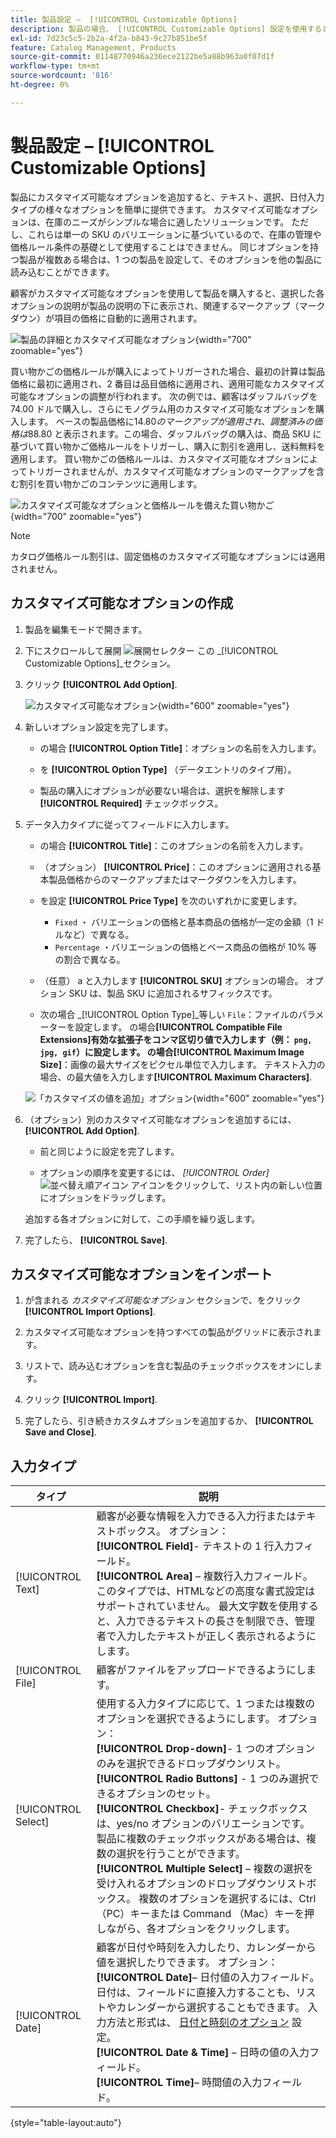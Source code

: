 ```yaml
---
title: 製品設定 –  [!UICONTROL Customizable Options]
description: 製品の場合、 [!UICONTROL Customizable Options] 設定を使用すると、テキスト、選択、日付入力タイプのオプションを選択して提供できます。
exl-id: 7d23c5c5-2b2a-4f2a-b843-9c27b851be5f
feature: Catalog Management, Products
source-git-commit: 01148770946a236ece2122be5a88b963a0f07d1f
workflow-type: tm+mt
source-wordcount: '816'
ht-degree: 0%

---
```


# 製品設定 –  [!UICONTROL Customizable Options]

製品にカスタマイズ可能なオプションを追加すると、テキスト、選択、日付入力タイプの様々なオプションを簡単に提供できます。 カスタマイズ可能なオプションは、在庫のニーズがシンプルな場合に適したソリューションです。 ただし、これらは単一の SKU のバリエーションに基づいているので、在庫の管理や価格ルール条件の基礎として使用することはできません。 同じオプションを持つ製品が複数ある場合は、1 つの製品を設定して、そのオプションを他の製品に読み込むことができます。

顧客がカスタマイズ可能なオプションを使用して製品を購入すると、選択した各オプションの説明が製品の説明の下に表示され、関連するマークアップ（マークダウン）が項目の価格に自動的に適用されます。

![製品の詳細とカスタマイズ可能なオプション](./assets/storefront-customizable-option-product-detail.png){width="700" zoomable="yes"}

買い物かごの価格ルールが購入によってトリガーされた場合、最初の計算は製品価格に最初に適用され、2 番目は品目価格に適用され、適用可能なカスタマイズ可能なオプションの調整が行われます。 次の例では、顧客はダッフルバッグを 74.00 ドルで購入し、さらにモノグラム用のカスタマイズ可能なオプションを購入します。 ベースの製品価格に$14.80 のマークアップが適用され、調整済みの価格は$88.80 と表示されます。この場合、ダッフルバッグの購入は、商品 SKU に基づいて買い物かご価格ルールをトリガーし、購入に割引を適用し、送料無料を適用します。 買い物かごの価格ルールは、カスタマイズ可能なオプションによってトリガーされませんが、カスタマイズ可能なオプションのマークアップを含む割引を買い物かごのコンテンツに適用します。

![カスタマイズ可能なオプションと価格ルールを備えた買い物かご](./assets/storefront-customizable-option-cart-price-rule.png){width="700" zoomable="yes"}

>[!NOTE]
>
>カタログ価格ルール割引は、固定価格のカスタマイズ可能なオプションには適用されません。

## カスタマイズ可能なオプションの作成

1. 製品を編集モードで開きます。

1. 下にスクロールして展開 ![展開セレクター](../assets/icon-display-expand.png) この _[!UICONTROL Customizable Options]_セクション。

1. クリック **[!UICONTROL Add Option]**.

   ![カスタマイズ可能なオプション](./assets/product-customizable-options.png){width="600" zoomable="yes"}

1. 新しいオプション設定を完了します。

   - の場合 **[!UICONTROL Option Title]**：オプションの名前を入力します。

   - を **[!UICONTROL Option Type]** （データエントリのタイプ用）。

   - 製品の購入にオプションが必要ない場合は、選択を解除します **[!UICONTROL Required]** チェックボックス。

1. データ入力タイプに従ってフィールドに入力します。

   - の場合 **[!UICONTROL Title]**：このオプションの名前を入力します。

   - （オプション） **[!UICONTROL Price]**：このオプションに適用される基本製品価格からのマークアップまたはマークダウンを入力します。

   - を設定 **[!UICONTROL Price Type]** を次のいずれかに変更します。

      - `Fixed` ・ バリエーションの価格と基本商品の価格が一定の金額（1 ドルなど）で異なる。
      - `Percentage` ・バリエーションの価格とベース商品の価格が 10% 等の割合で異なる。

   - （任意） a と入力します **[!UICONTROL SKU]** オプションの場合。 オプション SKU は、製品 SKU に追加されるサフィックスです。

   - 次の場合 _[!UICONTROL Option Type]_等しい `File`：ファイルのパラメーターを設定します。 の場合&#x200B;**[!UICONTROL Compatible File Extensions]**有効な拡張子をコンマ区切り値で入力します（例： `png, jpg, gif`）に設定します。 の場合&#x200B;**[!UICONTROL Maximum Image Size]**：画像の最大サイズをピクセル単位で入力します。 テキスト入力の場合、の最大値を入力します&#x200B;**[!UICONTROL Maximum Characters]**.

   ![「カスタマイズの値を追加」オプション](./assets/product-customizable-options-add-values.png){width="600" zoomable="yes"}

1. （オプション）別のカスタマイズ可能なオプションを追加するには、 **[!UICONTROL Add Option]**.

   - 前と同じように設定を完了します。

   - オプションの順序を変更するには、 _[!UICONTROL Order]_![並べ替え順アイコン](../assets/icon-sort-order.png) アイコンをクリックして、リスト内の新しい位置にオプションをドラッグします。

   追加する各オプションに対して、この手順を繰り返します。

1. 完了したら、 **[!UICONTROL Save]**.

## カスタマイズ可能なオプションをインポート

1. が含まれる _カスタマイズ可能なオプション_ セクションで、をクリック **[!UICONTROL Import Options]**.


1. カスタマイズ可能なオプションを持つすべての製品がグリッドに表示されます。

1. リストで、読み込むオプションを含む製品のチェックボックスをオンにします。

1. クリック **[!UICONTROL Import]**.

1. 完了したら、引き続きカスタムオプションを追加するか、 **[!UICONTROL Save and Close]**.

## 入力タイプ

| タイプ | 説明 |
|---------------------|---------------|
| [!UICONTROL Text] | 顧客が必要な情報を入力できる入力行またはテキストボックス。 オプション：<br />**[!UICONTROL Field]**- テキストの 1 行入力フィールド。<br />**[!UICONTROL Area]**  – 複数行入力フィールド。 このタイプでは、HTMLなどの高度な書式設定はサポートされていません。 最大文字数を使用すると、入力できるテキストの長さを制限でき、管理者で入力したテキストが正しく表示されるようにします。 |
| [!UICONTROL File] | 顧客がファイルをアップロードできるようにします。 |
| [!UICONTROL Select] | 使用する入力タイプに応じて、1 つまたは複数のオプションを選択できるようにします。 オプション：<br />**[!UICONTROL Drop-down]**- 1 つのオプションのみを選択できるドロップダウンリスト。<br />**[!UICONTROL Radio Buttons]** - 1 つのみ選択できるオプションのセット。<br />**[!UICONTROL Checkbox]**- チェックボックスは、yes/no オプションのバリエーションです。 製品に複数のチェックボックスがある場合は、複数の選択を行うことができます。<br />**[!UICONTROL Multiple Select]**  – 複数の選択を受け入れるオプションのドロップダウンリストボックス。 複数のオプションを選択するには、Ctrl （PC）キーまたは Command （Mac）キーを押しながら、各オプションをクリックします。 |
| [!UICONTROL Date] | 顧客が日付や時刻を入力したり、カレンダーから値を選択したりできます。 オプション： <br />**[!UICONTROL Date]**– 日付値の入力フィールド。 日付は、フィールドに直接入力することも、リストやカレンダーから選択することもできます。 入力方法と形式は、 [日付と時刻のオプション](attributes-input-types.md#date-and-time-options) 設定。<br />**[!UICONTROL Date & Time]**  – 日時の値の入力フィールド。<br />**[!UICONTROL Time]**– 時間値の入力フィールド。 |

{style="table-layout:auto"}
